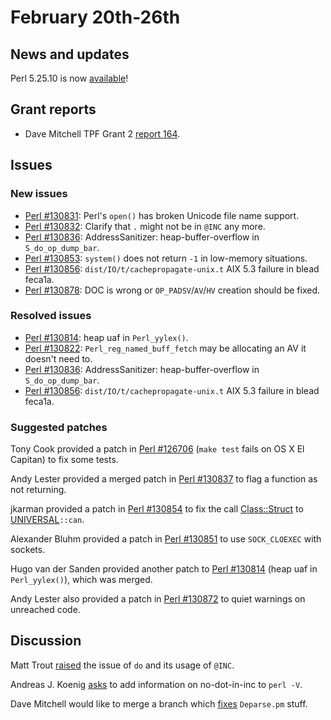 # February 20th-26th

## News and updates

Perl 5.25.10 is now
[available](http://nntp.perl.org/group/perl.perl5.porters/243173)!

## Grant reports

* Dave Mitchell TPF Grant 2
  [report 164](http://nntp.perl.org/group/perl.perl5.porters/243315).

## Issues

### New issues

* [Perl #130831](http://rt.perl.org/Ticket/Display.html?id=130831):
  Perl's `open()` has broken Unicode file name support.
* [Perl #130832](http://rt.perl.org/Ticket/Display.html?id=130832):
  Clarify that `.` might not be in `@INC` any more.
* [Perl #130836](http://rt.perl.org/Ticket/Display.html?id=130836):
  AddressSanitizer: heap-buffer-overflow in `S_do_op_dump_bar`.
* [Perl #130853](http://rt.perl.org/Ticket/Display.html?id=130853):
  `system()` does not return `-1` in low-memory situations.
* [Perl #130856](http://rt.perl.org/Ticket/Display.html?id=130856):
  `dist/IO/t/cachepropagate-unix.t` AIX 5.3 failure in blead feca1a.
* [Perl #130878](http://rt.perl.org/Ticket/Display.html?id=130878): DOC
  is wrong or `OP_PADSV`/`AV`/`HV` creation should be fixed.

### Resolved issues

* [Perl #130814](http://rt.perl.org/Ticket/Display.html?id=130814):
  heap uaf in `Perl_yylex()`.
* [Perl #130822](http://rt.perl.org/Ticket/Display.html?id=130822):
  `Perl_reg_named_buff_fetch` may be allocating an AV it doesn't need
  to.
* [Perl #130836](http://rt.perl.org/Ticket/Display.html?id=130836):
  AddressSanitizer: heap-buffer-overflow in `S_do_op_dump_bar`.
* [Perl #130856](http://rt.perl.org/Ticket/Display.html?id=130856):
  `dist/IO/t/cachepropagate-unix.t` AIX 5.3 failure in blead feca1a.

### Suggested patches

Tony Cook provided a patch in
[Perl #126706](http://rt.perl.org/Ticket/Display.html?id=126706)
(`make test` fails on OS X El Capitan) to fix some tests.

Andy Lester provided a merged patch in
[Perl #130837](http://rt.perl.org/Ticket/Display.html?id=130837)
to flag a function as not returning.

jkarman provided a patch in
[Perl #130854](http://rt.perl.org/Ticket/Display.html?id=130854)
to fix the call
[Class::Struct](http://metacpan.org/pod/Class::Struct) to
[UNIVERSAL](https://metacpan.org/pod/UNIVERSAL)`::can`.

Alexander Bluhm provided a patch in
[Perl #130851](http://rt.perl.org/Ticket/Display.html?id=130851)
to use `SOCK_CLOEXEC` with sockets.

Hugo van der Sanden provided another patch to
[Perl #130814](http://rt.perl.org/Ticket/Display.html?id=130814)
(heap uaf in `Perl_yylex()`), which was merged.

Andy Lester also provided a patch in
[Perl #130872](http://rt.perl.org/Ticket/Display.html?id=130872)
to quiet warnings on unreached code.

## Discussion

Matt Trout
[raised](http://nntp.perl.org/group/perl.perl5.porters/243204) the
issue of `do` and its usage of `@INC`.

Andreas J. Koenig
[asks](http://nntp.perl.org/group/perl.perl5.porters/243256)
to add information on no-dot-in-inc to `perl -V`.

Dave Mitchell would like to merge a branch which
[fixes](http://nntp.perl.org/group/perl.perl5.porters/243314)
`Deparse.pm` stuff.
